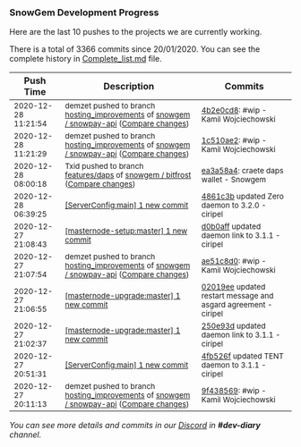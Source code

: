 
### SnowGem Development Progress

Here are the last 10 pushes to the projects we are currently working.

There is a total of 3366 commits since 20/01/2020. You can see the complete history in
 [Complete_list.md](Complete_list.md) file.

| Push Time | Description | Commits |
| --- | --- | --- |
| <sub>2020-12-28 11:21:54</sub> | <sub>demzet pushed to branch [hosting\_improvements](https://gitlab.com/snowgem/snowpay-api/commits/hosting_improvements) of [snowgem / snowpay\-api](https://gitlab.com/snowgem/snowpay-api) ([Compare changes](https://gitlab.com/snowgem/snowpay-api/compare/1c510ae2a14862a86454a720da5587832d6b0bfe...4b2e0cd8a2c52d1505b361b32ab7f60231a8f321))</sub> | <sub>[4b2e0cd8](https://gitlab.com/snowgem/snowpay-api/-/commit/4b2e0cd8a2c52d1505b361b32ab7f60231a8f321): #wip - Kamil Wojciechowski</sub> |
| <sub>2020-12-28 11:21:29</sub> | <sub>demzet pushed to branch [hosting\_improvements](https://gitlab.com/snowgem/snowpay-api/commits/hosting_improvements) of [snowgem / snowpay\-api](https://gitlab.com/snowgem/snowpay-api) ([Compare changes](https://gitlab.com/snowgem/snowpay-api/compare/ae51c8d071b918857ba0f86ad6ed11ce5c9937bc...1c510ae2a14862a86454a720da5587832d6b0bfe))</sub> | <sub>[1c510ae2](https://gitlab.com/snowgem/snowpay-api/-/commit/1c510ae2a14862a86454a720da5587832d6b0bfe): #wip - Kamil Wojciechowski</sub> |
| <sub>2020-12-28 08:00:18</sub> | <sub>Txid pushed to branch [features/daps](https://gitlab.com/snowgem/bitfrost/commits/features/daps) of [snowgem / bitfrost](https://gitlab.com/snowgem/bitfrost) ([Compare changes](https://gitlab.com/snowgem/bitfrost/compare/1816bbdf29cc9589343d1ea5c115bc7ee4a8bd6e...ea3a58a4e3f8738f01b939180df72b98294e5dd5))</sub> | <sub>[ea3a58a4](https://gitlab.com/snowgem/bitfrost/-/commit/ea3a58a4e3f8738f01b939180df72b98294e5dd5): craete daps wallet - Snowgem</sub> |
| <sub>2020-12-28 06:39:25</sub> | <sub>[[ServerConfig:main] 1 new commit](https://github.com/TENTOfficial/ServerConfig/commit/4861c3b777754520657df98f9da56042a5e77077)</sub> | <sub>[4861c3b](https://github.com/TENTOfficial/ServerConfig/commit/4861c3b777754520657df98f9da56042a5e77077) updated Zero daemon to 3.2.0 - ciripel</sub> |
| <sub>2020-12-27 21:08:43</sub> | <sub>[[masternode-setup:master] 1 new commit](https://github.com/TENTOfficial/masternode-setup/commit/d0b0affd54d2a18efc3386630d71431187ec1455)</sub> | <sub>[d0b0aff](https://github.com/TENTOfficial/masternode-setup/commit/d0b0affd54d2a18efc3386630d71431187ec1455) updated daemon link to 3.1.1 - ciripel</sub> |
| <sub>2020-12-27 21:07:54</sub> | <sub>demzet pushed to branch [hosting\_improvements](https://gitlab.com/snowgem/snowpay-api/commits/hosting_improvements) of [snowgem / snowpay\-api](https://gitlab.com/snowgem/snowpay-api) ([Compare changes](https://gitlab.com/snowgem/snowpay-api/compare/9f43856973178e77ce8c6aa986f268fcf6d9a2e8...ae51c8d071b918857ba0f86ad6ed11ce5c9937bc))</sub> | <sub>[ae51c8d0](https://gitlab.com/snowgem/snowpay-api/-/commit/ae51c8d071b918857ba0f86ad6ed11ce5c9937bc): #wip - Kamil Wojciechowski</sub> |
| <sub>2020-12-27 21:06:55</sub> | <sub>[[masternode-upgrade:master] 1 new commit](https://github.com/TENTOfficial/masternode-upgrade/commit/02019ee7066a15afb147ac07eecb8e57d0697ab8)</sub> | <sub>[02019ee](https://github.com/TENTOfficial/masternode-upgrade/commit/02019ee7066a15afb147ac07eecb8e57d0697ab8) updated restart message and asgard agreement - ciripel</sub> |
| <sub>2020-12-27 21:02:37</sub> | <sub>[[masternode-upgrade:master] 1 new commit](https://github.com/TENTOfficial/masternode-upgrade/commit/250e93dbf56fb5d23ab5fb7e5080529df18d0f2c)</sub> | <sub>[250e93d](https://github.com/TENTOfficial/masternode-upgrade/commit/250e93dbf56fb5d23ab5fb7e5080529df18d0f2c) updated daemon link to 3.1.1 - ciripel</sub> |
| <sub>2020-12-27 20:51:31</sub> | <sub>[[ServerConfig:main] 1 new commit](https://github.com/TENTOfficial/ServerConfig/commit/4fb526f5e3119e44f4af00b0a115f8c76edb3f14)</sub> | <sub>[4fb526f](https://github.com/TENTOfficial/ServerConfig/commit/4fb526f5e3119e44f4af00b0a115f8c76edb3f14) updated TENT daemon to 3.1.1 - ciripel</sub> |
| <sub>2020-12-27 20:11:13</sub> | <sub>demzet pushed to branch [hosting\_improvements](https://gitlab.com/snowgem/snowpay-api/commits/hosting_improvements) of [snowgem / snowpay\-api](https://gitlab.com/snowgem/snowpay-api) ([Compare changes](https://gitlab.com/snowgem/snowpay-api/compare/0e030b695d68aca0f5a3bc949f409c2f84fdac1e...9f43856973178e77ce8c6aa986f268fcf6d9a2e8))</sub> | <sub>[9f438569](https://gitlab.com/snowgem/snowpay-api/-/commit/9f43856973178e77ce8c6aa986f268fcf6d9a2e8): #wip - Kamil Wojciechowski</sub> |

_You can see more details and commits in our [Discord](https://discord.gg/zumGnbg) in **#dev-diary** channel._
